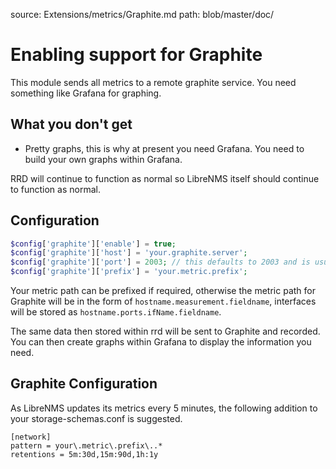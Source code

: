 source: Extensions/metrics/Graphite.md
path: blob/master/doc/

# Enabling support for Graphite

This module sends all metrics to a remote graphite service. You need
something like Grafana for graphing.

## What you don't get

- Pretty graphs, this is why at present you need Grafana. You need to
  build your own graphs within Grafana.

RRD will continue to function as normal so LibreNMS itself should
continue to function as normal.

## Configuration

```php
$config['graphite']['enable'] = true;
$config['graphite']['host'] = 'your.graphite.server';
$config['graphite']['port'] = 2003; // this defaults to 2003 and is usually not needed
$config['graphite']['prefix'] = 'your.metric.prefix';
```

Your metric path can be prefixed if required, otherwise the metric
path for Graphite will be in the form of
`hostname.measurement.fieldname`, interfaces will be stored as
`hostname.ports.ifName.fieldname`.

The same data then stored within rrd will be sent to Graphite and
recorded. You can then create graphs within Grafana to display the
information you need.

## Graphite Configuration

As LibreNMS updates its metrics every 5 minutes, the following
addition to your storage-schemas.conf is suggested.

```
[network]
pattern = your\.metric\.prefix\..*
retentions = 5m:30d,15m:90d,1h:1y
```
